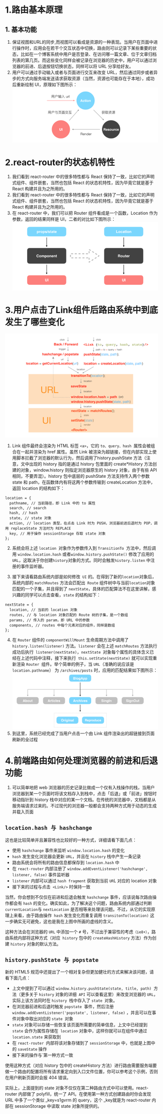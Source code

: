 # 1.路由基本原理
## 1. 基本功能
1. 保证视图和URL的同步,而视图可以看成是资源的一种表现。当用户在页面中进行操作时，应用会在若干个交互状态中切换，路由则可以记录下某些重要的状态，比如在一个博客系统中用户是否登录、在访问哪一篇文章、位于文章归档列表的第几页。而这些变化同样会被记录在浏览器的历史中，用户可以通过浏览器的前进、后退按钮切换状态，同样可以将 URL 分享给好友。
2. 用户可以通过手动输入或者与页面进行交互来改变 URL，然后通过同步或者异步的方式向服务端发送请求获取资源（当然，资源也可能存在于本地），成功后重新绘制 UI，原理如下图所示：
![route001](/Images/route001.png)
# 2.react-router的状态机特性
1. 我们看到 react-router 中的很多特性都与 React 保持了一致，比如它的声明式组件、组件嵌套，当然也包括 React 的状态机特性，因为毕竟它就是基于 React 构建并且为之所用的。
2. 我们看到 react-router 中的很多特性都与 React 保持了一致，比如它的声明式组件、组件嵌套，当然也包括 React 的状态机特性，因为毕竟它就是基于 React 构建并且为之所用的。
3. 在 react-router 中，我们可以把 Router 组件看成是一个函数，Location 作为参数，返回的结果同样是 UI，二者的对比如下图所示：
![route002](/Images/route002.png)
# 3.用户点击了Link组件后路由系统中到底发生了哪些变化
![route003](Images/route003.png)
1. Link 组件最终会渲染为 HTML 标签 `<a>`，它的 `to、query、hash `属性会被组合在一起并渲染为 href 属性。虽然 Link 被渲染为超链接，但在内部实现上使用脚本拦截了浏览器的默认行为，然后调用了history.pushState 方法（注意，文中出现的 history 指的是通过 history 包里面的 create*History 方法创建的对象，window.history 则指定浏览器原生的 history 对象，由于有些 API 相同，不要弄混）。history 包中底层的 pushState 方法支持传入两个参数 state 和 path，在函数体内有将这两个参数传输到 createLocation 方法中，返回 location 的结构如下：

```
location = {
  pathname, // 当前路径，即 Link 中的 to 属性
  search, // search
  hash, // hash
  state, // state 对象
  action, // location 类型，在点击 Link 时为 PUSH，浏览器前进后退时为 POP，调用 replaceState 方法时为 REPLACE
  key, // 用于操作 sessionStorage 存取 state 对象
};
```

2. 系统会将上述 `location `对象作为参数传入到 `TransitionTo `方法中，然后调用 `window.location.hash` 或者`window.history.pushState()` 修改了应用的 `URL`，这取决于你创建` history `对象的方式。同时会触发`history.listen` 中注册的事件监听器。

3. 接下来请看路由系统内部是如何修改` UI` 的。在得到了新的` location `对象后，系统内部的 `matchRoutes` 方法会匹配出` Route` 组件树中与当前` location `对象匹配的一个子集，并且得到了 `nextState`，具体的匹配算法不在这里讲解，感兴趣的同学可以点击查看，`state` 的结构如下：
```
nextState = {
  location, // 当前的 location 对象
  routes, // 与 location 对象匹配的 Route 树的子集，是一个数组
  params, // 传入的 param，即 URL 中的参数
  components, // routes 中每个元素对应的组件，同样是数组
};
```
4. 在 `Router` 组件的 `componentWillMount` 生命周期方法中调用了 `history.listen(listener)` 方法。`listener` 会在上述 `matchRoutes` 方法执行成功后执行` listener(nextState)`，`nextState `对象每个属性的具体含义已经在上述代码中注释，接下来执行` this.setState(nextState)` 就可以实现重新渲染 `Router `组件。举个简单的例子，当 `URL`（准确的说应该是 `location.pathname`） 为 `/archives/posts` 时，应用的匹配结果如下图所示：
![route004](Images/route004.png)
5. 到这里，系统已经完成了当用户点击一个由 Link 组件渲染出的超链接到页面刷新的全过程
# 4.前端路由如何处理浏览器的前进和后退功能
1. 可以简单地把 web 浏览器的历史记录比做成一个仅有入栈操作的栈，当用户浏览器到某一个页面时将该文档存入到栈中，点击「后退」或「前进」按钮时移动指针到 history 栈中对应的某一个文档。在传统的浏览器中，文档都是从服务端请求过来的。不过现代的浏览器一般都会支持两种方式用于动态的生成并载入页面
## `location.hash 与 hashchange`

这也是比较简单并且兼容性也比较好的一种方式，详细请看下面几点：

- 使用 `hashchange` 事件来监听 `window.location.hash` 的变化
- `hash` 发生变化浏览器会更新 `URL`，并且在 `history` 栈中产生一条记录
- 路由系统会将所有的路由信息都保存到 `location.hash` 中
- 在 `react-router` 内部注册了 `window.addEventListener('hashchange', listener, false)` 事件监听器
- `listener` 内部可以通过 `hash fragment` 获取到当前 `UR`L 对应的 location 对象
- 接下来的过程与点击` <Link/>` 时保持一致

当然，你会想到不仅仅在前进和后退会触发 `hashchange` 事件，应该说每次路由操作都会有 `hash` 的变化。确实如此，为了解决这个问题，路由系统内部通过判断` currentLocation `与 `nextLocation` 是否相等来处理该问题。不过，从它的实现原理上来看，由于路由操作` hash` 发生变化而重复调用 `transitonTo(location)` 这一步确实无可避免，这也是我在上图中所画的虚线的含义。

这种方法会在浏览器的 `URL` 中添加一个 `#` 号，不过出于兼容性的考虑`（ie8+）`，路由系统内部将这种方式（对应` history` 包中的 `createHashHistory` 方法）作为创建 `history` 对象的默认方法。
## `history.pushState 与 popstate`
新的 HTML5 规范中还提出了一个相对复杂但更加健壮的方式来解决该问题，请看下面几点：

- 上文中提到了可以通过 `window.history.pushState(state, title, path) `方法（更多关于 `history` 对象的详细` API` 可以查看这里）来改变浏览器的 `URL`，实际上该方法同时在 `history `栈中存入了 `state `对象。
- 在浏览器前进和后退时触发 `popstate `事件，然后注册 `window.addEventListener('popstate', listener, false)` ，并且可以在事件对象中取出对应的 `state `对象
- `state` 对象可以存储一些恢复该页面所需要的简单信息，上文中已经提到 `state` 会作为属性存储在` location` 对象中，这样你就可以在组件中通过` location.state` 来获取到
- 在 `react-router `内部将该对象存储到了 `sessionStorage` 中，也就是上图中的 `saveState` 操作
- 接下来的操作与`第一种方式一致


使用这种方式（对应 history 包中的 createHistory 方法）进行路由需要服务端要做一个路由的配置将所有请求重定向到入口文件位置，你可以参考这个示例，否则在用户刷新页面时会报 404 错误。

实际上，上面提到的 state 对象不仅仅在第二种路由方式中可以使用。react-router 内部做了 polyfill，统一了 API。在使用第一种方式创建路由时你会发现 URL 中多了一个类似 _key=s1gvrm 的 query，这个 _key就是为 react-router 内部在 sessionStorage 中读取 state 对象所提供的。